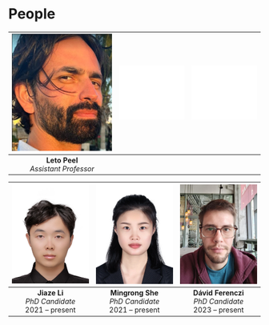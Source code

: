 # People


| ![Leto](img/leto_300.png) | ![white box](img/white_box.png) | ![white box](img/white_box.png) |
|  :--: | :-- | :--: |
| **Leto Peel** <br />*Assistant Professor*|



| ![jiaze](img/jiaze.png)  | ![jiaze](img/mingrong.png)  | ![jiaze](img/david.png)  |
| :--: | :--: | :--: |
| **Jiaze Li** <br />*PhD Candidate*<br />2021 – present | **Mingrong She** <br />*PhD Candidate*<br />2021 – present | **Dávid Ferenczi** <br />*PhD Candidate*<br />2023 – present |



